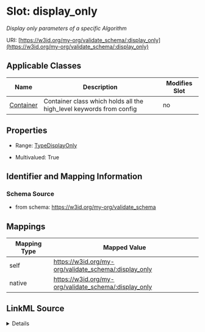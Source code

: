 

# Slot: display_only


_Display only parameters of a specific Algorithm_





URI: [https://w3id.org/my-org/validate_schema/:display_only](https://w3id.org/my-org/validate_schema/:display_only)



<!-- no inheritance hierarchy -->





## Applicable Classes

| Name | Description | Modifies Slot |
| --- | --- | --- |
| [Container](Container.md) | Container class which holds all the high_level keywords from config |  no  |







## Properties

* Range: [TypeDisplayOnly](TypeDisplayOnly.md)

* Multivalued: True





## Identifier and Mapping Information







### Schema Source


* from schema: https://w3id.org/my-org/validate_schema




## Mappings

| Mapping Type | Mapped Value |
| ---  | ---  |
| self | https://w3id.org/my-org/validate_schema/:display_only |
| native | https://w3id.org/my-org/validate_schema/:display_only |




## LinkML Source

<details>
```yaml
name: display_only
description: Display only parameters of a specific Algorithm
from_schema: https://w3id.org/my-org/validate_schema
rank: 1000
alias: display_only
domain_of:
- Container
range: TypeDisplayOnly
multivalued: true

```
</details>